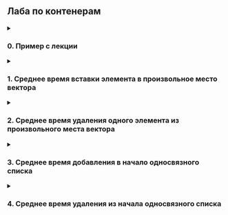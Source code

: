 <h2>Лаба по контенерам</h2>
<details>
  <summary><h3>0. Пример с лекции</h3></summary>
  
  Будем последовательно добавлять элементы в `std::vector`, следить за изменением размерности вектора - `capacity` и `size`. Эти значения записываем в файл, после чего построим график зависимомти размерностей вектора от количества итераций(числа добавляемых элементов).

<details>
  <summary>"task0.cpp"</summary>

  ```C++
  #include <iostream>
  #include <fstream>
  #include <vector>
  
  int main() {
      std::vector<int> v;
      std::ofstream of("../0.csv", std::ios::out);
      for (int i = 0; i < 4096; i++) {
          v.push_back(i);
          if (i % 100 == 0) {
              of << v.capacity() << ' ' << v.size() << '\n';
          }
      }
      return 0;
  }
  ```
  
</details>

![capacity_size](./img/image0.png)

Видим, что значение `size` изменяется линейно в соответствии с добавляемыми элементами, а вот значение `capacity` - скачкообразно, сответствуют степеняв двойки (1, 2, 4, 8, 16, 32, 64,..). Так происходит из-за того, что `size` - занимаемое место в векторе, соответственно, если мы добавили 1 элемент, то этот параметр увеличился на единицу. А вот `capacity` - это место, которое впринципе выделено под вектор, соотвественно, при достижении верхней границы этого места этот параметр автоматически увеличивается. А поскольку трудоёмко каждый раз увеличивать место на единицу, то этот параметр увеличивается с запасом.
  
</details>

<details>
  <summary><h3>1. Среднее время вставки элемента в произвольное место вектора</h3></summary>

Напишем свой `subvector`, помимо прочих методов, реализуем нужный нам метод `insert` - добавление элемента на конкретную позицию.

```C++
void Subvector::insert(int pos, int value) {
    if (this->top > this->capacity) {
        this->resize(this->top * 2 + 1);
    }
    for (unsigned int i = this->top - 1; i > pos; i--) {
        this->mas[i + 1] = this->mas[i];
    }
    this->mas[pos + 1] = this->mas[pos];
    this->top++;
    this->mas[pos] = value;
}
```

Будем тестировать наш метод `insert` для нашего `subvector`, а так же стандартный `insert` для `std::vector`. Для этого будем добавлять элемент, стая его на первое (нулевое) место, а так же будем засекать время работы этих методов, а потом строить график зависимости времени выполнения от размера вектора/сабвектора.

<details>
  <summary>"task1.cpp"</summary>

```C++
#include <iostream>
#include <vector>
#include <fstream>
#include <random>
#include <chrono>
#include "subvector.h"

double get_time() {
    return std::chrono::duration_cast<std::chrono::microseconds>(
            std::chrono::steady_clock::now().time_since_epoch()).count() / 1e6;
}

int rand_uns(int min, int max) {
    unsigned seed = std::chrono::steady_clock::now().time_since_epoch().count();
    static std::default_random_engine e(seed);
    std::uniform_int_distribution<int> d(min, max);
    return d(e);
}

int main() {
    std::ofstream f1("../1_1.csv", std::ios::out);
    std::ofstream f2("../1_2.csv", std::ios::out);

    Subvector subv;
    std::vector<int> v;
    for (int i = 0; i < 1048576; i++) {
        int value = rand_uns(0, 100);
        subv.push_back(value);
        v.push_back(value);
        if (i % 1000 == 0) {
            int new_value = rand_uns(0, 100);
            //int new_pos = rand_uns(0, subv.getTop());
            int new_pos = 0;
            auto start = get_time();
            subv.insert(new_pos, new_value);
            auto finish = get_time();
            auto time = finish - start;
            f1 << subv.getTop() << " " << time << "\n";

            start = get_time();
            v.insert(v.begin() + new_pos, new_value);
            finish = get_time();
            time = finish - start;
            f2 << v.size()<< " " << time << "\n";
        }
    }

    std::cout << subv.getCapacity() << '\n';

    return 0;
}
```
</details>

Итак, график для `subvector`:

![capacity_size](./img/image1.png)

Можем точно сказать, что ассимптотика нашего метода `insert` равна **O(N)**. Это и очевидно, поскольку для того, чтобы добавить элемент, нам нужно передвинуть весь сабвектор на одну позицию.

И график для `std::vector`:

![capacity_size](./img/image2.png)

Здесь так же ассимптотика составляет **O(N)**. Мы так же можем наблюдать некоторый излом - это происходит из-за больших данных. В общей картине - ничего не меняется.
  
</details>


<details>
  <summary><h3>2. Среднее время удаления одного элемента из произвольного места вектора</h3></summary>

Дополним предыдущий вектор, реализовав нужный нам метод `erase` - удаление элемента из конкретной позиции.

```C++
void Subvector::erase(int pos) {
    for (unsigned int i = pos; i < this->getTop() - 1; i++) {
        this->mas[i] = this->mas[i+1];
    }
    this->top--;
}
```

Будем тестировать наш метод `erase` для нашего `subvector`, а так же стандартный `erase` для `std::vector`. Для этого сначала заполним наши контейнера набором одинаковых чисел, а затем будем постепенно удалять первый (нулевой) элемент. Во время использования метода будем засекать время, а затем построим график зависимости времени выполнения от размера вектора/сабвектора.

<details>
  <summary>"task1.cpp"</summary>

```C++
#include <iostream>
#include <vector>
#include <fstream>
#include <random>
#include <chrono>
#include "subvector.h"

double get_time() {
    return std::chrono::duration_cast<std::chrono::microseconds>(
            std::chrono::steady_clock::now().time_since_epoch()).count() / 1e6;
}

int rand_uns(int min, int max) {
    unsigned seed = std::chrono::steady_clock::now().time_since_epoch().count();
    static std::default_random_engine e(seed);
    std::uniform_int_distribution<int> d(min, max);
    return d(e);
}

int main() {
    std::ofstream f1("../2_1.csv", std::ios::out);
    std::ofstream f2("../2_2.csv", std::ios::out);

    Subvector subv;
    std::vector<int> v;
    for (int i = 0; i < 262144; i++) {
        int value = rand_uns(0, 100);
        subv.push_back(value);
        v.push_back(value);
    }
    for (int i = 0; i < 262144; i++) {
        std::cout << i << '\n';
        if (i % 1000 != 0) {
            subv.erase(0);
            v.erase(v.begin());
        }
        else if (i % 1000 == 0) {
            auto start = get_time();
            subv.erase(0);
            auto finish = get_time();
            auto time = finish - start;
            f1 << subv.getTop() << " " << time << "\n";

            start = get_time();
            v.erase(v.begin());
            finish = get_time();
            time = finish - start;
            f2 << v.size()<< " " << time << "\n";
        }
    }

    return 0;
}
```
</details>

Итак, график для `subvector`:

![capacity_size](./img/image3.png)

Можем точно сказать, что ассимптотика нашего метода `erase` равна **O(N)**. Это и очевидно, поскольку для того, чтобы удалить элемент, нам нужно передвинуть весь сабвектор на одну позицию.

И график для `std::vector`:

![capacity_size](./img/image4.png)

Здесь так же ассимптотика составляет **O(N)**. Мы так же можем наблюдать некоторый излом - это происходит из-за больших данных. В общей картине - опять же ничего не меняется.
  
</details>

<details>
  <summary><h3>3. Среднее время добавления в начало односвязного списка</h3></summary>

Будем тестировать односвязные списки, такие как `list`, `forward_list` и написанный нами `subforwardlist`. А точнее будем тестировать их метод `push_front`: будем последовательно добавлять в контейнер элементы и записывать время работы метода. Затем построим график зависимости времени работы метода в зависимости от размера контейнера.

График для `std::list`:

![capacity_size](./img/image5.png)

Из графика можем определить ассимптотику - **O(1)**. Действительно, для работы этого метода необходимо просто выделить ячейку памяти, куда запишется добавляемое значение, а затем перевесить указатели так, чтобы новая ячейка стала первый (нулевым) элементом контейнера.

График для `std::forward_list`:

![capacity_size](./img/image6.png)

Аналогично, ассимптотика **O(1)**. Соображения те же самые.

И график для `std::subforwardlist`:

![capacity_size](./img/image7.png)

Аналогично, ассимптотика **O(1)**. Соображения те же самые.

P.s.: в некоторых случаях может получиться так, что график представляет собой несколько прямых - квантование. Это не страшно, ассимптотику это не меняет. Чтобы от этого избавиться, необходимо усреднять значения.

P.s.: для `subforwardlist` я не применял методы ООП, пользовался структурой и функциями для неё.

</details>

<details>
  <summary><h3>4. Среднее время удаления из начала односвязного списка</h3></summary>

Продолжим тестировать `list`, `forward_list` и написанный нами `subforwardlist`. Теперь будем тестировать их метод `pop_front`: сначала заполним их одинаковыми элементами, а затем будем последовательно удалять из контейнера элементы и записывать время работы метода. Затем построим график зависимости времени работы метода в зависимости от размера контейнера.

График для `std::list`:

![capacity_size](./img/image8.png)

График для `std::forward_list`:

![capacity_size](./img/image9.png)

И график для `std::subforwardlist`:

![capacity_size](./img/image10.png)
  
</details>
